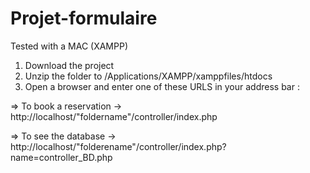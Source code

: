 # Projet-formulaire
Tested with a MAC (XAMPP)

1. Download the project 
2. Unzip the folder to /Applications/XAMPP/xamppfiles/htdocs
3. Open a browser and enter one of these URLS in your address bar : 

=> To book a reservation -> http://localhost/"foldername"/controller/index.php

=> To see the database -> http://localhost/"folderename"/controller/index.php?name=controller_BD.php 

   
   

